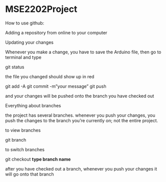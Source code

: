 # MSE2202Project
How to use github:

Adding a repository from online to your computer

Updating your changes

Whenever you make a change, you have to save the Arduino file, then go to terminal and type 

git status

the file you changed should show up in red

git add -A
git commit -m”your message”
git push

and your changes will be pushed onto the branch you have checked out

Everything about branches

the project has several branches. whenever you push your changes, you push the changes to the branch you’re currently on; not the entire project.

to view branches

git branch

to switch branches

git checkout **type branch name**

after you have checked out a branch, whenever you push your changes it will go onto that branch
